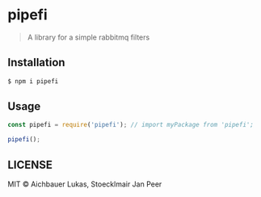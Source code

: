 # pipefi

> A library for a simple rabbitmq filters

## Installation

```sh
$ npm i pipefi
```

## Usage

```js
const pipefi = require('pipefi'); // import myPackage from 'pipefi';

pipefi();
```

## LICENSE

MIT © Aichbauer Lukas, Stoecklmair Jan Peer

